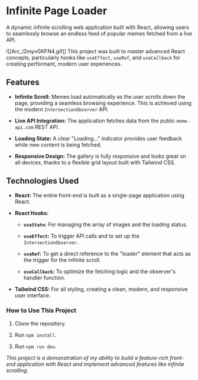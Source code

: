# Infinite Page Loader

A dynamic infinite scrolling web application built with React, allowing users to seamlessly browse an endless feed of popular memes fetched from a live API.

![[Arc_l2myvGKFN4.gif]]
This project was built to master advanced React concepts, particularly hooks like `useEffect`, `useRef`, and `useCallback` for creating performant, modern user experiences.
## Features

- **Infinite Scroll:** Memes load automatically as the user scrolls down the page, providing a seamless browsing experience. This is achieved using the modern `IntersectionObserver` API.
    
- **Live API Integration:** The application fetches data from the public `meme-api.com` REST API.
    
- **Loading State:** A clear "Loading..." indicator provides user feedback while new content is being fetched.
    
- **Responsive Design:** The gallery is fully responsive and looks great on all devices, thanks to a flexible grid layout built with Tailwind CSS.
    

## Technologies Used

- **React:** The entire front-end is built as a single-page application using React.
    
- **React Hooks:**
    
    - **`useState`:** For managing the array of images and the loading status.
        
    - **`useEffect`:** To trigger API calls and to set up the `IntersectionObserver`.
        
    - **`useRef`:** To get a direct reference to the "loader" element that acts as the trigger for the infinite scroll.
        
    - **`useCallback`:** To optimize the fetching logic and the observer's handler function.
        
- **Tailwind CSS:** For all styling, creating a clean, modern, and responsive user interface.
    

### How to Use This Project

1. Clone the repository.
    
2. Run `npm install`.
    
3. Run `npm run dev`.
    

_This project is a demonstration of my ability to build a feature-rich front-end application with React and implement advanced features like infinite scrolling._